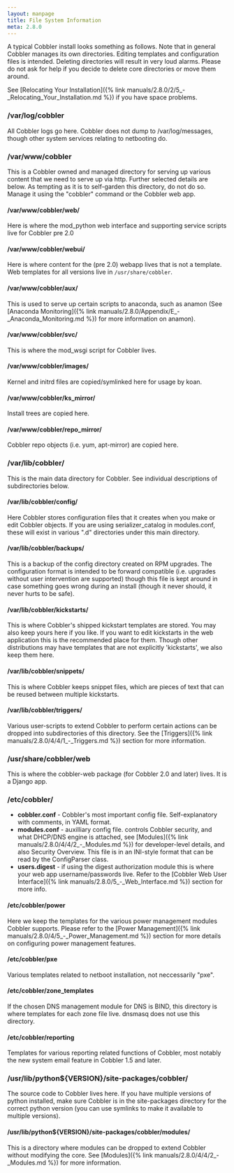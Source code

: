 ```yaml
---
layout: manpage
title: File System Information
meta: 2.8.0
---
```



A typical Cobbler install looks something as follows. Note that in general Cobbler manages its own directories. Editing
templates and configuration files is intended. Deleting directories will result in very loud alarms. Please do not ask
for help if you decide to delete core directories or move them around.

See [Relocating Your Installation]({% link manuals/2.8.0/2/5_-_Relocating_Your_Installation.md %}) if you have space
problems.

### /var/log/cobbler

All Cobbler logs go here. Cobbler does not dump to /var/log/messages, though other system services relating to
netbooting do.

### /var/www/cobbler

This is a Cobbler owned and managed directory for serving up various content that we need to serve up via http. Further
selected details are below. As tempting as it is to self-garden this directory, do not do so. Manage it using the
"cobbler" command or the Cobbler web app.

#### /var/www/cobbler/web/

Here is where the mod\_python web interface and supporting service scripts live for Cobbler pre 2.0

#### /var/www/cobbler/webui/

Here is where content for the (pre 2.0) webapp lives that is not a template. Web templates for all versions live in 
`/usr/share/cobbler`.

#### /var/www/cobbler/aux/

This is used to serve up certain scripts to anaconda, such as anamon (See
[Anaconda Monitoring]({% link manuals/2.8.0/Appendix/E_-_Anaconda_Monitoring.md %}) for more information on anamon).

#### /var/www/cobbler/svc/

This is where the mod_wsgi script for Cobbler lives.

#### /var/www/cobbler/images/

Kernel and initrd files are copied/symlinked here for usage by koan.

#### /var/www/cobbler/ks\_mirror/

Install trees are copied here.

#### /var/www/cobbler/repo\_mirror/

Cobbler repo objects (i.e. yum, apt-mirror) are copied here.

### /var/lib/cobbler/

This is the main data directory for Cobbler. See individual descriptions of subdirectories below.

#### /var/lib/cobbler/config/

Here Cobbler stores configuration files that it creates when you make or edit Cobbler objects. If you are using 
serializer\_catalog in modules.conf, these will exist in various ".d" directories under this main directory.

#### /var/lib/cobbler/backups/

This is a backup of the config directory created on RPM upgrades. The configuration format is intended to be forward
compatible (i.e.  upgrades without user intervention are supported) though this file is kept around in case something
goes wrong during an install (though it never should, it never hurts to be safe).

#### /var/lib/cobbler/kickstarts/

This is where Cobbler's shipped kickstart templates are stored. You may also keep yours here if you like. If you want to
edit kickstarts in the web application this is the recommended place for them. Though other distributions may have
templates that are not explicitly 'kickstarts', we also keep them here.

#### /var/lib/cobbler/snippets/

This is where Cobbler keeps snippet files, which are pieces of text that can be reused between multiple kickstarts.

#### /var/lib/cobbler/triggers/

Various user-scripts to extend Cobbler to perform certain actions can be dropped into subdirectories of this directory.
See the [Triggers]({% link manuals/2.8.0/4/4/1_-_Triggers.md %}) section for more information.

### /usr/share/cobbler/web

This is where the cobbler-web package (for Cobbler 2.0 and later) lives. It is a Django app.

### /etc/cobbler/

- **cobbler.conf** - Cobbler's most important config file. Self-explanatory with comments, in YAML format.
- **modules.conf** - auxilliary config file. controls Cobbler security, and what DHCP/DNS engine is attached, see
  [Modules]({% link manuals/2.8.0/4/4/2_-_Modules.md %}) for developer-level details, and also Security Overview. This
  file is in an INI-style format that can be read by the ConfigParser class.
- **users.digest** - if using the digest authorization module this is where your web app username/passwords live. Refer
  to the [Cobbler Web User Interface]({% link manuals/2.8.0/5_-_Web_Interface.md %}) section for more info.

#### /etc/cobbler/power

Here we keep the templates for the various power management modules Cobbler supports. Please refer to the
[Power Management]({% link manuals/2.8.0/4/5_-_Power_Management.md %}) section for more details on configuring power
management features.

#### /etc/cobbler/pxe

Various templates related to netboot installation, not neccessarily "pxe".

#### /etc/cobbler/zone\_templates

If the chosen DNS management module for DNS is BIND, this directory is where templates for each zone file live. dnsmasq
does not use this directory.

#### /etc/cobbler/reporting

Templates for various reporting related functions of Cobbler, most notably the new system email feature in Cobbler 1.5
and later.

### /usr/lib/python${VERSION}/site-packages/cobbler/

The source code to Cobbler lives here. If you have multiple versions of python installed, make sure Cobbler is in the
site-packages directory for the correct python version (you can use symlinks to make it available to multiple versions).

#### /usr/lib/python${VERSION}/site-packages/cobbler/modules/

This is a directory where modules can be dropped to extend Cobbler without modifying the core. See 
[Modules]({% link manuals/2.8.0/4/4/2_-_Modules.md %}) for more information.


